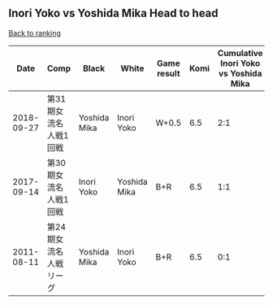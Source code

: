 ## Inori Yoko vs Yoshida Mika Head to head

[Back to ranking](../../index.md)




| **Date** | **Comp** | **Black** | **White** | **Game result** | **Komi** | **Cumulative Inori Yoko vs Yoshida Mika** | **Inori Yoko streak** | **Yoshida Mika streak** | 
| --- | --- | --- | --- | --- | --- | --- | --- | --- |
| 2018-09-27 | 第31期女流名人戦1回戦 | Yoshida Mika | Inori Yoko | W+0.5 | 6.5 | 2:1 | 2 | 0 | 
| 2017-09-14 | 第30期女流名人戦1回戦 | Inori Yoko | Yoshida Mika | B+R | 6.5 | 1:1 | 1 | 0 | 
| 2011-08-11 | 第24期女流名人戦リーグ | Yoshida Mika | Inori Yoko | B+R | 6.5 | 0:1 | 0 | 1 |




